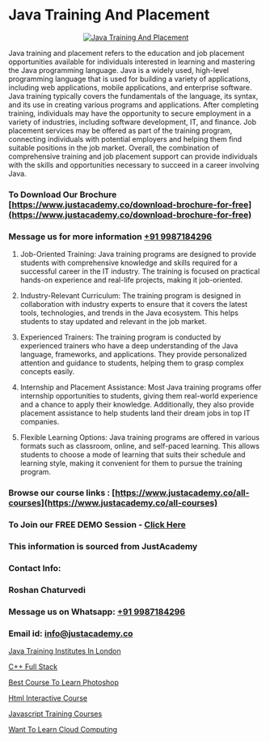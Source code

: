 # Java Training And Placement

<p align="center">
  <a href="https://justacademy.co/course-detail/core-java-training">
    <img src="https://justacademy.co/storage2/course_image/1677245426_course_image.webp" alt="Java Training And Placement">
  </a>
</p>


Java training and placement refers to the education and job placement opportunities available for individuals interested in learning and mastering the Java programming language. Java is a widely used, high-level programming language that is used for building a variety of applications, including web applications, mobile applications, and enterprise software. Java training typically covers the fundamentals of the language, its syntax, and its use in creating various programs and applications. After completing training, individuals may have the opportunity to secure employment in a variety of industries, including software development, IT, and finance. Job placement services may be offered as part of the training program, connecting individuals with potential employers and helping them find suitable positions in the job market. Overall, the combination of comprehensive training and job placement support can provide individuals with the skills and opportunities necessary to succeed in a career involving Java. 
### To Download Our Brochure [https://www.justacademy.co/download-brochure-for-free](https://www.justacademy.co/download-brochure-for-free)
### Message us for more information [+91 9987184296](https://api.whatsapp.com/send?phone=919987184296)
1) Job-Oriented Training: Java training programs are designed to provide students with comprehensive knowledge and skills required for a successful career in the IT industry. The training is focused on practical hands-on experience and real-life projects, making it job-oriented.

2) Industry-Relevant Curriculum: The training program is designed in collaboration with industry experts to ensure that it covers the latest tools, technologies, and trends in the Java ecosystem. This helps students to stay updated and relevant in the job market.

3) Experienced Trainers: The training program is conducted by experienced trainers who have a deep understanding of the Java language, frameworks, and applications. They provide personalized attention and guidance to students, helping them to grasp complex concepts easily.

4) Internship and Placement Assistance: Most Java training programs offer internship opportunities to students, giving them real-world experience and a chance to apply their knowledge. Additionally, they also provide placement assistance to help students land their dream jobs in top IT companies.

5) Flexible Learning Options: Java training programs are offered in various formats such as classroom, online, and self-paced learning. This allows students to choose a mode of learning that suits their schedule and learning style, making it convenient for them to pursue the training program.

### Browse our course links : [https://www.justacademy.co/all-courses](https://www.justacademy.co/all-courses) 
### To Join our FREE DEMO Session - [Click Here](https://www.justacademy.co/register-for-course-demo)


### This information is sourced from JustAcademy
### Contact Info:
### Roshan Chaturvedi
### Message us on Whatsapp: [+91 9987184296](https://api.whatsapp.com/send?phone=919987184296)
### Email id: [info@justacademy.co](mailto:info@justacademy.co)
                
[Java Training Institutes In London](https://www.linkedin.com/pulse/java-training-institutes-london-justacademy-jaipur-sm1ne?trackingId=0dA%2BOb%2BiviCspOKJ30Hh5w%3D%3D&lipi=urn%3Ali%3Apage%3Ad_flagship3_company_admin%3BPHZ4e%2FC0SW%2BPbqGLUXrWbQ%3D%3D)

[C++ Full Stack](https://www.linkedin.com/pulse/c-full-stack-justacademy-bay-area-drbrc/)

[Best Course To Learn Photoshop](https://medium.com/@mahi3106/best-course-to-learn-photoshop-b62ad87b1cfb)

[Html Interactive Course](https://medium.com/@negishivu99/html-interactive-course-9620635cdb98)

[Javascript Training Courses](https://justacademyin.github.io/Articles/Javascript-Training-Courses)

[Want To Learn Cloud Computing](https://justacademyin.github.io/justacademy/want-to-learn-cloud-computing)

